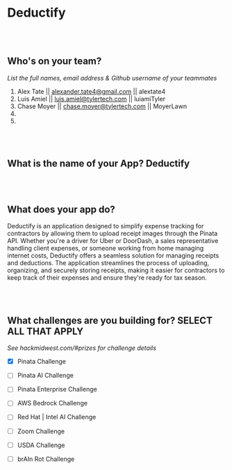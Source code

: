 # Deductify
<br /><br />

## Who's on your team?
*List the full names,  email address & Github username of your teammates*

1.   Alex Tate  || alexander.tate4@gmail.com || alextate4
2.   Luis Amiel || luis.amiel@tylertech.com || luiamiTyler
3.   Chase Moyer || chase.moyer@tylertech.com || MoyerLawn
4.
5.

<br /><br />


## What is the name of your App? Deductify

<br /><br />
## What does your app do?
Deductify is an application designed to simplify expense tracking for contractors by allowing them to upload receipt images through the Pinata API. Whether you're a driver for Uber or DoorDash, a sales representative handling client expenses, or someone working from home managing internet costs, Deductify offers a seamless solution for managing receipts and deductions. The application streamlines the process of uploading, organizing, and securely storing receipts, making it easier for contractors to keep track of their expenses and ensure they're ready for tax season.

<br /><br />


## What challenges are you building for? SELECT ALL THAT APPLY
*See hackmidwest.com/#prizes for challenge details*
- [X]  Pinata Challenge
- [ ]  Pinata AI Challenge
- [ ]  Pinata Enterprise Challenge
- [ ]  AWS Bedrock Challenge
- [ ]  Red Hat | Intel AI Challenge
- [ ]  Zoom Challenge
- [ ]  USDA Challenge
- [ ]  brAIn Rot Challenge


<br /><br />
